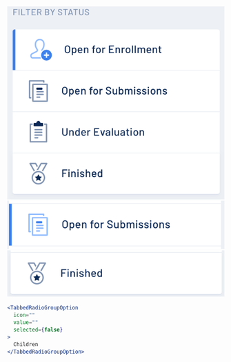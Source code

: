 <div class="examples">
  <div class="example">
    <a href="public/images/components/TabbedRadioGroupOption/1.png">
      <img src="public/images/components/TabbedRadioGroupOption/1.png" alt="TabbedRadioGroupOption 1" />
    </a>
  </div>
  <div class="example">
    <a href="public/images/components/TabbedRadioGroupOption/2.png">
      <img src="public/images/components/TabbedRadioGroupOption/2.png" alt="TabbedRadioGroupOption 2" />
    </a>
  </div>
  <div class="example">
    <a href="public/images/components/TabbedRadioGroupOption/3.png">
      <img src="public/images/components/TabbedRadioGroupOption/3.png" alt="TabbedRadioGroupOption 3" />
    </a>
  </div>
</div>

```jsx
<TabbedRadioGroupOption
  icon=""
  value=""
  selected={false}
>
  Children
</TabbedRadioGroupOption>
```
